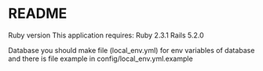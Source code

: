# README

Ruby version
This application requires:
Ruby 2.3.1
Rails 5.2.0

Database
you should make file (local_env.yml) for  env variables of database and there is file example in 
config/local_env.yml.example 

